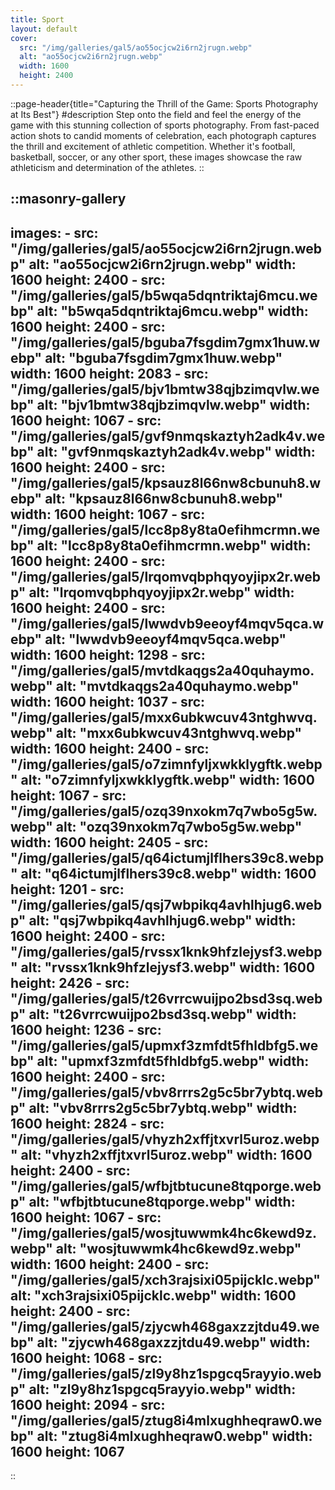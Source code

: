```yaml
---
title: Sport
layout: default
cover: 
  src: "/img/galleries/gal5/ao55ocjcw2i6rn2jrugn.webp"
  alt: "ao55ocjcw2i6rn2jrugn.webp"
  width: 1600
  height: 2400
---
```


::page-header{title="Capturing the Thrill of the Game: Sports Photography at Its Best"}
#description
Step onto the field and feel the energy of the game with this stunning collection of sports photography. From fast-paced action shots to candid moments of celebration, each photograph captures the thrill and excitement of athletic competition. Whether it's football, basketball, soccer, or any other sport, these images showcase the raw athleticism and determination of the athletes.
::

::masonry-gallery
---
  images:
    - src: "/img/galleries/gal5/ao55ocjcw2i6rn2jrugn.webp"
      alt: "ao55ocjcw2i6rn2jrugn.webp"
      width: 1600
      height: 2400
    - src: "/img/galleries/gal5/b5wqa5dqntriktaj6mcu.webp"
      alt: "b5wqa5dqntriktaj6mcu.webp"
      width: 1600
      height: 2400
    - src: "/img/galleries/gal5/bguba7fsgdim7gmx1huw.webp"
      alt: "bguba7fsgdim7gmx1huw.webp"
      width: 1600
      height: 2083
    - src: "/img/galleries/gal5/bjv1bmtw38qjbzimqvlw.webp"
      alt: "bjv1bmtw38qjbzimqvlw.webp"
      width: 1600
      height: 1067
    - src: "/img/galleries/gal5/gvf9nmqskaztyh2adk4v.webp"
      alt: "gvf9nmqskaztyh2adk4v.webp"
      width: 1600
      height: 2400
    - src: "/img/galleries/gal5/kpsauz8l66nw8cbunuh8.webp"
      alt: "kpsauz8l66nw8cbunuh8.webp"
      width: 1600
      height: 1067
    - src: "/img/galleries/gal5/lcc8p8y8ta0efihmcrmn.webp"
      alt: "lcc8p8y8ta0efihmcrmn.webp"
      width: 1600
      height: 2400
    - src: "/img/galleries/gal5/lrqomvqbphqyoyjipx2r.webp"
      alt: "lrqomvqbphqyoyjipx2r.webp"
      width: 1600
      height: 2400
    - src: "/img/galleries/gal5/lwwdvb9eeoyf4mqv5qca.webp"
      alt: "lwwdvb9eeoyf4mqv5qca.webp"
      width: 1600
      height: 1298
    - src: "/img/galleries/gal5/mvtdkaqgs2a40quhaymo.webp"
      alt: "mvtdkaqgs2a40quhaymo.webp"
      width: 1600
      height: 1037
    - src: "/img/galleries/gal5/mxx6ubkwcuv43ntghwvq.webp"
      alt: "mxx6ubkwcuv43ntghwvq.webp"
      width: 1600
      height: 2400
    - src: "/img/galleries/gal5/o7zimnfyljxwkklygftk.webp"
      alt: "o7zimnfyljxwkklygftk.webp"
      width: 1600
      height: 1067
    - src: "/img/galleries/gal5/ozq39nxokm7q7wbo5g5w.webp"
      alt: "ozq39nxokm7q7wbo5g5w.webp"
      width: 1600
      height: 2405
    - src: "/img/galleries/gal5/q64ictumjlflhers39c8.webp"
      alt: "q64ictumjlflhers39c8.webp"
      width: 1600
      height: 1201
    - src: "/img/galleries/gal5/qsj7wbpikq4avhlhjug6.webp"
      alt: "qsj7wbpikq4avhlhjug6.webp"
      width: 1600
      height: 2400
    - src: "/img/galleries/gal5/rvssx1knk9hfzlejysf3.webp"
      alt: "rvssx1knk9hfzlejysf3.webp"
      width: 1600
      height: 2426
    - src: "/img/galleries/gal5/t26vrrcwuijpo2bsd3sq.webp"
      alt: "t26vrrcwuijpo2bsd3sq.webp"
      width: 1600
      height: 1236
    - src: "/img/galleries/gal5/upmxf3zmfdt5fhldbfg5.webp"
      alt: "upmxf3zmfdt5fhldbfg5.webp"
      width: 1600
      height: 2400
    - src: "/img/galleries/gal5/vbv8rrrs2g5c5br7ybtq.webp"
      alt: "vbv8rrrs2g5c5br7ybtq.webp"
      width: 1600
      height: 2824
    - src: "/img/galleries/gal5/vhyzh2xffjtxvrl5uroz.webp"
      alt: "vhyzh2xffjtxvrl5uroz.webp"
      width: 1600
      height: 2400
    - src: "/img/galleries/gal5/wfbjtbtucune8tqporge.webp"
      alt: "wfbjtbtucune8tqporge.webp"
      width: 1600
      height: 1067
    - src: "/img/galleries/gal5/wosjtuwwmk4hc6kewd9z.webp"
      alt: "wosjtuwwmk4hc6kewd9z.webp"
      width: 1600
      height: 2400
    - src: "/img/galleries/gal5/xch3rajsixi05pijcklc.webp"
      alt: "xch3rajsixi05pijcklc.webp"
      width: 1600
      height: 2400
    - src: "/img/galleries/gal5/zjycwh468gaxzzjtdu49.webp"
      alt: "zjycwh468gaxzzjtdu49.webp"
      width: 1600
      height: 1068
    - src: "/img/galleries/gal5/zl9y8hz1spgcq5rayyio.webp"
      alt: "zl9y8hz1spgcq5rayyio.webp"
      width: 1600
      height: 2094
    - src: "/img/galleries/gal5/ztug8i4mlxughheqraw0.webp"
      alt: "ztug8i4mlxughheqraw0.webp"
      width: 1600
      height: 1067
---
::